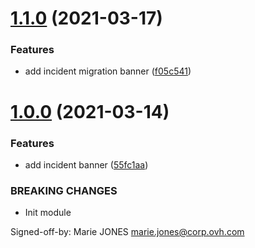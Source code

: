 # [1.1.0](https://github.com/ovh/manager/compare/@ovh-ux/manager-incident-banner@1.0.0...@ovh-ux/manager-incident-banner@1.1.0) (2021-03-17)


### Features

* add incident migration banner ([f05c541](https://github.com/ovh/manager/commit/f05c541b027a1af92f211c7d17bb08c8c466eb50))



# [1.0.0](https://github.com/ovh/manager/compare/@ovh-ux/manager-incident-banner@0.0.0...@ovh-ux/manager-incident-banner@1.0.0) (2021-03-14)


### Features

* add incident banner ([55fc1aa](https://github.com/ovh/manager/commit/55fc1aa2499bca3f0bb0b438dcfe23cdbe30694f))


### BREAKING CHANGES

* Init module

Signed-off-by: Marie JONES <marie.jones@corp.ovh.com>



